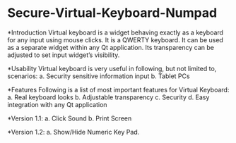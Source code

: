 # Secure-Virtual-Keyboard-Numpad

*Introduction
Virtual keyboard is a widget behaving exactly as a keyboard for any input using mouse clicks. It is a QWERTY keyboard. It can be used as a separate widget within any Qt application. Its transparency can be adjusted to set input widget’s visibility.

*Usability
Virtual keyboard is very useful in following, but not limited to, scenarios:
a. Security sensitive information input
b. Tablet PCs

*Features
Following is a list of most important features for Virtual Keyboard:
a. Real keyboard looks
b. Adjustable transparency
c. Security
d. Easy integration with any Qt application

*Version 1.1:
a. Click Sound
b. Print Screen

*Version 1.2:
a. Show/Hide Numeric Key Pad.
